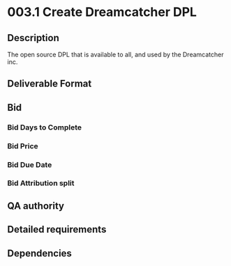 # 003.1 Create Dreamcatcher DPL

## Description

The open source DPL that is available to all, and used by the Dreamcatcher inc.

## Deliverable Format

## Bid 

### Bid Days to Complete

### Bid Price

### Bid Due Date

### Bid Attribution split

## QA authority

## Detailed requirements

## Dependencies
